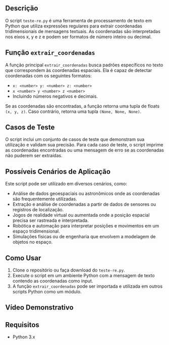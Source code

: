 ## Descrição
O script `teste-re.py` é uma ferramenta de processamento de texto em Python que utiliza expressões regulares para extrair coordenadas tridimensionais de mensagens textuais. As coordenadas são interpretadas nos eixos x, y e z e podem ser formatos de número inteiro ou decimal.

## Função `extrair_coordenadas`
A função principal `extrair_coordenadas` busca padrões específicos no texto que correspondem às coordenadas espaciais. Ela é capaz de detectar coordenadas com os seguintes formatos:
- `x: <number> y: <number> z: <number>`
- `x <number> y <number> z <number>`
- Incluindo números negativos e decimais.

Se as coordenadas são encontradas, a função retorna uma tupla de floats `(x, y, z)`. Caso contrário, retorna uma tupla `(None, None, None)`.

## Casos de Teste
O script inclui um conjunto de casos de teste que demonstram sua utilização e validam sua precisão. Para cada caso de teste, o script imprime as coordenadas encontradas ou uma mensagem de erro se as coordenadas não puderem ser extraídas.

## Possíveis Cenários de Aplicação
Este script pode ser utilizado em diversos cenários, como:
- Análise de dados geoespaciais ou astronômicos onde as coordenadas são frequentemente utilizadas.
- Extração e análise de coordenadas a partir de dados de sensores ou registros de localização.
- Jogos de realidade virtual ou aumentada onde a posição espacial precisa ser rastreada e interpretada.
- Robótica e automação para interpretar posições e movimentos em um espaço tridimensional.
- Simulações físicas ou de engenharia que envolvem a modelagem de objetos no espaço.

## Como Usar
1. Clone o repositório ou faça download do `teste-re.py`.
2. Execute o script em um ambiente Python com a mensagem de texto contendo as coordenadas como input.
3. A função `extrair_coordenadas` pode ser importada e utilizada em outros scripts Python como um módulo.

## Vídeo Demonstrativo



## Requisitos
- Python 3.x
